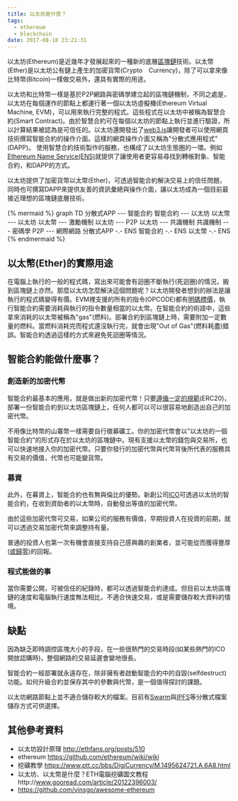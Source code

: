 ```yaml
---
title: 以太坊是什麼？
tags:
  - ethereum
  - blockchain
date: 2017-08-18 23:21:31
---
```


以太坊(Ethereum)是近幾年才發展起來的一種新的底層[區塊鏈](https://blog.gasolin.idv.tw/2017/08/10/what-is-blockchain/)技術。以太幣(Ether)是以太坊公有鏈上產生的加密貨幣(Crypto　Currency)，除了可以拿來像比特幣(Bitcoin)一樣做交易外，還具有實際的用途。

以太坊和比特幣一樣是基於P2P網路與密碼學建立起的區塊鏈機制，不同之處是，以太坊在每個運作的節點上都運行著一個以太坊虛擬機(Ethereum Virtual Machine, EVM)，可以用來執行完整的程式。這些程式在以太坊中被稱為智慧合約(Smart Contract)。由於智慧合約可在每個以太坊的節點上執行並進行驗證，所以計算結果被認為是可信任的。以太坊還開發出了[web3.js](https://github.com/ethereum/wiki/wiki/JavaScript-API)讓開發者可以使用網頁技術撰寫智能合約的操作介面。這樣的網頁操作介面又稱為"分散式應用程式"(DAPP)。
使用智慧合約技術製作的服務，也構成了以太坊生態圈的一環。例如[Ethereum Name Service(ENS)](https://blog.gasolin.idv.tw/2017/08/13/got-my-ens-domain/)就提供了讓使用者更容易尋找到轉帳對象、智能合約，和DAPP的方式。

以太坊提供了加密貨幣以太幣(Ether)，可透過智能合約解決交易上的信任問題，同時也可撰寫DAPP來提供友善的資訊彙總與操作介面，讓以太坊成為一個目前最接近理想的區塊鏈底層技術。

{% mermaid %}
graph TD
分散式APP --- 智能合約
智能合約 --- 以太坊
以太幣 --- 以太坊
以太幣 --- 激勵機制
以太坊 --- P2P
以太坊 --- 共識機制
共識機制 --- 密碼學
P2P --- 網際網路
分散式APP -.- ENS
智能合約 -.- ENS
以太幣 -.- ENS
{% endmermaid %}

## 以太幣(Ether)的實際用途

在電腦上執行的一般的程式碼，寫出來可能會有迴圈不斷執行(死迴圈)的情況，搬到區塊鏈上亦然。那麼以太坊怎麼解決這個問題呢？以太坊開發者想到的辦法是讓執行的程式碼變得有價。EVM裡支援的所有的指令(OPCODE)都有[明碼標價](https://github.com/ethereum/pyethereum/blob/develop/ethereum/opcodes.py)，執行智能合約需要消耗與執行的指令數量相當的以太幣。在智能合約的術語中，這些拿來消耗的以太幣被稱為"gas"(燃料)。部署合約到區塊鏈上時，需要附加一定數量的燃料。當燃料消耗完而程式還沒執行完，就會出現"Out of Gas"(燃料耗盡)錯誤。智能合約透過這樣的方式來避免死迴圈等情況。

## 智能合約能做什麼事？

### 創造新的加密代幣

智能合約最基本的應用，就是做出新的加密代幣！只要[遵循一定的規範](https://theethereum.wiki/w/index.php/ERC20_Token_Standard)(ERC20)，部署一份智能合約到以太坊區塊鏈上，任何人都可以可以很容易地創造出自己的加密代幣。

不用像比特幣的山寨幣一樣需要自行徵募礦工。你的加密代幣會以"以太坊的一個智能合約"的形式存在於以太坊的區塊鏈中。現有支援以太幣的錢包與交易所，也可以快速地接入你的加密代幣。只要你發行的加密代幣與代幣背後所代表的服務具有交易的價值，代幣也可能變貨幣。

### 募資

此外，在募資上，智能合約也有無與倫比的優勢。新創公司[ICO](https://cointelegraph.com/news/the-ico-mania-and-its-consequences-on-ethereum)可透過以太坊的智能合約，在收到資助者的以太幣時，自動發出等值的加密代幣。

由於這些加密代幣可交易，如果公司的服務有價值，早期投資人在投資的前期，就可以透過交易加密代幣來調整持有量。

普通的投資人也第一次有機會直接支持自己感興趣的創業者，並可能從而獲得豐厚([或歸零](https://blog.gasolin.idv.tw/2017/08/12/things-to-know-before-join-ico/))的回報。

### 程式能做的事

當你需要公開，可被信任的紀錄時，都可以透過智能合約達成。但目前以太坊區塊鏈的速度和電腦執行速度無法相比，不適合快速交易，或是需要儲存較大資料的情境。

## 缺點

因為缺乏即時調控區塊大小的手段，在一些很熱門的交易時段(如某些熱門的ICO開放認購時)，整個網路的交易延遲會變地很長。

智能合約一經部署就永遠存在，除非擁有者啟動智能合約中的自毀(selfdestruct)功能。如何升級合約並保存其中的參數與代幣，是一個值得探討的課題。

以太坊網路節點上並不適合儲存較大的檔案。目前有[Swarm](https://github.com/ethersphere/swarm)與[IPFS](https://ipfs.io/)等分散式檔案儲存方式可供選擇。

## 其他參考資料

* 以太坊設計原理 http://ethfans.org/posts/510
* ethereum https://github.com/ethereum/wiki/wiki
* 挖礦教學 https://www.ptt.cc/bbs/DigiCurrency/M.1495624721.A.6A8.html
* 以太坊、以太幣是什麼？ETH電腦挖礦圖文教程http://www.gooread.com/article/20122396003/
* https://github.com/vinsgo/awesome-ethereum
